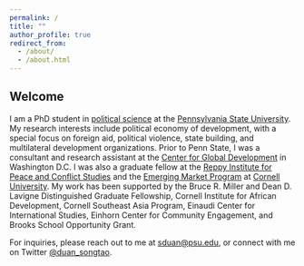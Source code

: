 ```yaml
---
permalink: /
title: ""
author_profile: true
redirect_from: 
  - /about/
  - /about.html
---
```

## Welcome

I am a PhD student in [political science](https://polisci.la.psu.edu/people/duan-songtao/) at the [Pennsylvania State University](https://www.psu.edu/). My research interests include political economy of development, with a special focus on foreign aid, political violence, state building, and multilateral development organizations. Prior to Penn State, I was a consultant and research assistant at the [Center for Global Development](https://www.cgdev.org/) in Washington D.C. I was also a graduate fellow at the [Reppy Institute for Peace and Conflict Studies](https://einaudi.cornell.edu/programs/reppy-institute-peace-and-conflict-studies) and the [Emerging Market Program](https://emergingmarkets.dyson.cornell.edu/) at [Cornell University](https://www.cornell.edu/). My work has been supported by the Bruce R. Miller and Dean D. Lavigne Distinguished Graduate Fellowship, Cornell Institute for African Development, Cornell Southeast Asia Program, Einaudi Center for International Studies, Einhorn Center for Community Engagement, and Brooks School Opportunity Grant.  

For inquiries, please reach out to me at [sduan@psu.edu](mailto:sduan@psu.edu), or connect with me on Twitter [@duan_songtao](https://twitter.com/duan_songtao).

